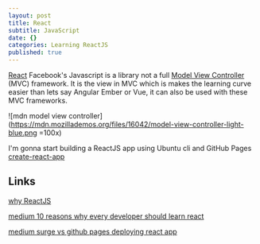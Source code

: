 ```yaml
---
layout: post
title: React
subtitle: JavaScript
date: {}
categories: Learning ReactJS
published: true
---
```


[React](https://reactjs.org/) Facebook's Javascript is a library not a full [Model View Controller](https://developer.mozilla.org/en-US/docs/Web/Apps/Fundamentals/Modern_web_app_architecture/MVC_architecture) (MVC) framework. It is the view in MVC which is makes the learning curve easier than lets say Angular Ember or Vue, it can also be used with these MVC frameworks.

![mdn model view controller](https://mdn.mozillademos.org/files/16042/model-view-controller-light-blue.png =100x)

I'm gonna start building a ReactJS app using Ubuntu cli and GitHub Pages [create-react-app](https://thewhitefox.github.io/create-react-app/)

## Links

[why ReactJS](https://medium.freecodecamp.org/yes-react-is-taking-over-front-end-development-the-question-is-why-40837af8ab76 "why ReactJS title")

[medium 10 reasons why every developer should learn react](https://medium.com/@cassiozen/10-reasons-why-every-developer-should-learn-react-87fbfef2cb91)

[medium surge vs github pages deploying react app](https://medium.freecodecamp.org/surge-vs-github-pages-deploying-a-create-react-app-project-c0ecbf317089)
